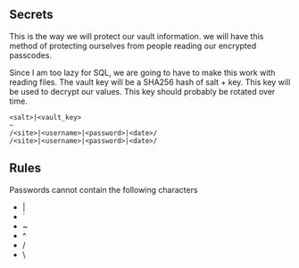 ## Secrets
This is the way we will protect our vault information. we will have this
method of protecting ourselves from people reading our encrypted passcodes.

Since I am too lazy for SQL, we are going to have to make this work with reading
files. The vault key will be a SHA256 hash of salt + key. This key will be used to decrypt our values. This key should probably be rotated over time.

```
<salt>|<vault_key>
~
/<site>|<username>|<password>|<date>/
/<site>|<username>|<password>|<date>/
```

## Rules

Passwords cannot contain the following characters
* |
* `
* ~
* ^
* /
* \
